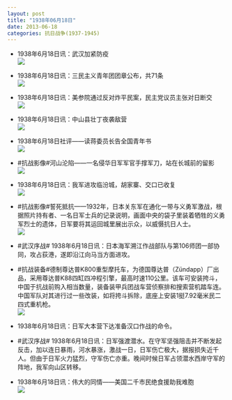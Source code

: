 ```yaml
---
layout: post
title: "1938年06月18日"
date: 2013-06-18
categories: 抗日战争(1937-1945)
---
```


<meta name="referrer" content="no-referrer" />

- 1938年6月18日讯：武汉加紧防疫 <br/><img src="https://ww4.sinaimg.cn/large/aca367d8jw1e5soooluk1j20bq0eygnk.jpg" />

- 1938年6月18日讯：三民主义青年团团章公布，共71条 <br/><img src="https://ww3.sinaimg.cn/large/aca367d8jw1e5smyj1fawj204h0agjri.jpg" />

- 1938年6月18日讯：美参院通过反对炸平民案，民主党议员主张对日断交 <br/><img src="https://ww1.sinaimg.cn/large/aca367d8jw1e5sl7xay3jj20ai0k6wfz.jpg" />

- 1938年6月18日讯：中山县壮丁夜袭敌营 <br/><img src="https://ww1.sinaimg.cn/large/aca367d8jw1e5sjhmje1ej20ax0a43zw.jpg" />

- 1938年6月18日社评——读蒋委员长告全国青年书 <br/><img src="https://ww3.sinaimg.cn/large/aca367d8jw1e5sck4squ3j20bd0u0adf.jpg" />

- #抗战影像#河山沦陷——一名侵华日军军官手撑军刀，站在长城前的留影 <br/><img src="https://ww2.sinaimg.cn/large/aca367d8jw1e5sau12hmsj20la0fqjt4.jpg" />

- 1938年6月18日讯：我军进攻临汾城，胡家寨、交口已收复 <br/><img src="https://ww1.sinaimg.cn/large/aca367d8jw1e5s7ch6y0fj20eu0fcq5e.jpg" />

- #抗战影像#誓死抵抗——1932年，日本关东军在通化一带与义勇军激战，根据照片持有者、一名日军士兵的记录说明，画面中央的袋子里装着牺牲的义勇军烈士的遗体，日军要将其运回城里展出示众，以威慑抗日人士。 <br/><img src="https://ww3.sinaimg.cn/large/aca367d8jw1e5s6hm889ij20jg09140o.jpg" />

- #武汉序战# 1938年6月18日讯：日本海军溯江作战部队与第106师团一部协同，攻占荻港，遂即沿江向马当方面进攻。 

- #抗战装备#德制尊达普K800重型摩托车，为德国尊达普（Zündapp）厂出品，采用尊达普K88四缸四冲程引擎，最高时速110公里。该车可安装挎斗，中国于抗战前购入相当数量，装备装甲兵团战车营侦察排和搜索营机踏车连。中国军队对其进行过一些改装，如将挎斗拆除，底座上安装1挺7.92毫米民二四式重机枪。 <br/><img src="https://ww1.sinaimg.cn/large/aca367d8jw1e5s25zox5zj20c10yn76u.jpg" />

- 1938年6月18日讯：日军大本营下达准备汉口作战的命令。 

- #武汉序战# 1938年6月18日讯：日军强渡潜水。在守军坚强阻击并不断发起反击，加以连日暴雨，河水暴涨，激战一日，日军伤亡极大，据报损失近千人。但由于日军火力猛烈，守军伤亡亦重。晚间时候日军占领潜水西岸守军的阵地，我军向山区转移。 

- 1938年6月18日讯：伟大的同情——美国二千市民绝食援助我难胞 <br/><img src="https://ww2.sinaimg.cn/large/aca367d8jw1e5rx07n2emj20bz04o74r.jpg" />

